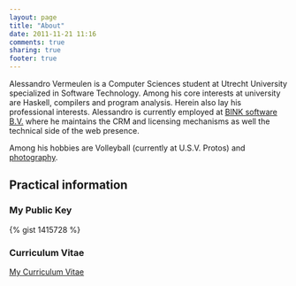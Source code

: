 ```yaml
---
layout: page
title: "About"
date: 2011-11-21 11:16
comments: true
sharing: true
footer: true
---
```


Alessandro Vermeulen is a Computer Sciences student at Utrecht University
specialized in Software Technology. Among his core interests at university are
Haskell, compilers and program analysis. Herein also lay his professional
interests. Alessandro is currently employed at [BINK software
B.V.](http://www.binksoftware.bv) where he maintains the CRM and licensing
mechanisms as well the technical side of the web presence.

Among his hobbies are Volleyball (currently at U.S.V. Protos) and
[photography](/photography).

## Practical information
### My Public Key
{% gist 1415728 %}

### Curriculum Vitae
[My Curriculum Vitae](/downloads/cv.pdf "Curriculum Vitae of Alessandro Vermeulen")
